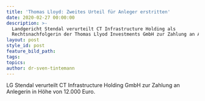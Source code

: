 ```yaml
---
title: 'Thomas Lloyd: Zweites Urteil für Anleger erstritten'
date: 2020-02-27 00:00:00
description: >-
  Landgericht Stendal verurteilt CT Infrastructure Holding als
  Rechtsnachfolgerin der Thomas Llyod Investments GmbH zur Zahlung an Anleger
layout: post
style_id: post
feature_bild_path:
tags:
topics:
author: dr-sven-tintemann
---
```


LG Stendal verurteilt CT Infrastructure Holding GmbH zur Zahlung an Anlegerin in Höhe von 12.000 Euro.&nbsp;

&nbsp;